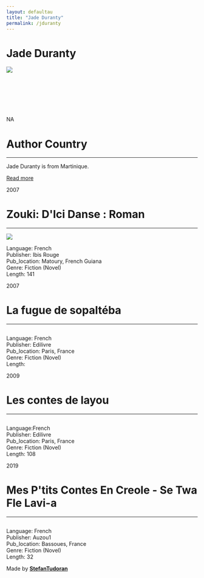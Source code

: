 ```yaml
---
layout: defaultau
title: "Jade Duranty"
permalink: /jduranty
---
```

<!-- partial:index.partial.html -->
<div class="content">
    <h1>Jade Duranty</h1>
    <div class="quote">
        <div><img src="NA" class="logo"></div>
    </div>
    <div class="timeline">
        <div style="padding-bottom:100px;"></div>
        <div class="block">
            <div class="date right"><p class="right"> NA </p></div>
            <div class="dot"></div>
            <div class="left first">
                <h1>Author Country</h1><hr>
            <p>Jade Duranty is from Martinique.</p>
                <a href="NA" target="_blank">Read more</a>
            </div>
        </div>
        <div class="block">
            <div class="date left"><p class="left">2007</p></div>
            <div class="dot"></div>
            <div class="right">
                <h1>Zouki: D'Ici Danse : Roman</h1><hr>
                <p><img src="https://m.media-amazon.com/images/I/5152XN6qBfL._SX320_BO1,204,203,200_.jpg"></p>
                <p>
                Language: French<br/>
                Publisher: Ibis Rouge<br/>
                Pub_location: Matoury, French Guiana<br/>
                Genre: Fiction (Novel)<br/>
                Length: 141</p>
            </div>
        </div>
        <div class="block">
            <div class="date right"><p class="right">2007</p></div>
            <div class="dot"></div>
            <div class="left hide">
                <h1>La fugue de sopaltéba</h1><hr>
                <p><img src=""></p>
                <p>Language: French<br/>
                Publisher: Edilivre<br/>
                Pub_location: Paris, France<br/>
                Genre: Fiction (Novel)<br/>
                Length: </p>
            </div>
        </div>
        <div class="block">
            <div class="date left"><p class="left">2009</p></div>
            <div class="dot"></div>
            <div class="right hide">
                <h1>Les contes de layou</h1><hr>
                <p><img src=""></p>
                <p>Language:French<br/>
                Publisher: Edilivre<br/>
                Pub_location: Paris, France<br/>
                Genre: Fiction (Novel)<br/>
                Length: 108</p>
            </div>
        </div>
        <div class="block">
            <div class="date right"><p class="right">2019</p></div>
            <div class="dot"></div>
            <div class="left hide">
                <h1>Mes P'tits Contes En Creole - Se Twa Fle Lavi-a </h1><hr>
                <p><img src=""></p>
                <p>Language: French<br/>
                Publisher: Auzou1<br/>
                Pub_location:  Bassoues, France<br/>
                Genre: Fiction (Novel)<br/>
                Length: 32</p>
            </div>
        </div>
        <div id="footer">
        <p id="copyright">Made by&nbsp;<strong><a href="https://www.linkedin.com/in/nicolae-stefan-tudoran-b02291127/" target="_blank">StefanTudoran</a></strong></p>
    </div>
</div>
<!-- partial -->
  <script src='https://cdnjs.cloudflare.com/ajax/libs/jquery/3.1.1/jquery.min.js'></script><script  src="assets/js/authorscript.js"></script>